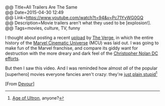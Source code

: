 @@ Title=All Trailers Are The Same  
@@ Date=2015-04-30 12:49  
@@ Link=https://www.youtube.com/watch?t=94&v=Pc71YvWG0GQ  
@@ Description=Movie trailers aren't what they used to be [explosion!].  
@@ Tags=movies, culture, TV, funny  

I thought about posting a recent [upload][youtube] by [The Verge][theverge], in which the entire history of the [Marvel Cinematic Universe][wikipedia] (MCU) was laid out. I was going to make fun of the Marvel franchise, and compare its giddy want for destruction with the more dreary and dark feel of the [Christopher Nolan DC efforts][dccomics].

But then I saw this video. And I was reminded how almost *all* of the popular [superhero] movies everyone fancies aren't crazy: they're [just plain stupid][youtube 2][^js]

[From [Devour][devour]]

[^js]: [Age of Ultron][forbes], anyone? 

[dccomics]: http://www.dccomics.com/tags/christopher-nolan
[devour]: http://devour.com/video/every-trailer-is-the-same-trailer/
[forbes]: http://www.forbes.com/sites/scottmendelson/2015/04/29/can-avengers-age-of-ultron-top-100m-on-friday/
[theverge]: http://www.theverge.com/2015/4/30/8520181/marvel-cinematic-universe-history-video
[wikipedia]: https://en.wikipedia.org/wiki/Marvel_Cinematic_Universe
[youtube]: https://www.youtube.com/watch?v=s2bNw5Ye8Ek
[youtube 2]: https://www.youtube.com/watch?v=sII9sBG94mk